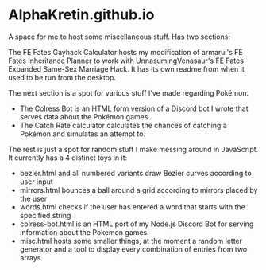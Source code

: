 # AlphaKretin.github.io
A space for me to host some miscellaneous stuff. Has two sections:

The FE Fates Gayhack Calculator hosts my modification of armarui's FE Fates Inheritance Planner to work with UnnasumingVenasaur's FE Fates Expanded Same-Sex Marriage Hack. It has its own readme from when it used to be run from the desktop.

The next section is a spot for various stuff I've made regarding Pokémon.
  - The Colress Bot is an HTML form version of a Discord bot I wrote that serves data about the Pokémon games.
  - The Catch Rate calculator calculates the chances of catching a Pokémon and simulates an attempt to. 

The rest is just a spot for random stuff I make messing around in JavaScript. It currently has a 4 distinct toys in it: 

  - bezier.html and all numbered variants draw Bezier curves according to user input 
  - mirrors.html bounces a ball around a grid according to mirrors placed by the user
  - words.html checks if the user has entered a word that starts with the specified string
  - colress-bot.html is an HTML port of my Node.js Discord Bot for serving information about the Pokemon games.
  - misc.html hosts some smaller things, at the moment a random letter generator and a tool to display every combination of entries from two arrays
